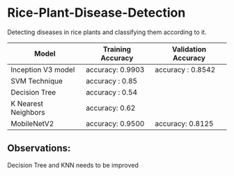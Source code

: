 # Rice-Plant-Disease-Detection
Detecting diseases in rice plants and classifying them according to it.

| Model  | Training Accuracy | Validation Accuracy |
| ------------- | ------------- | ------------|
| Inception V3 model  |  accuracy: 0.9903  |   accuracy : 0.8542     |
| SVM Technique |     accuracy : 0.85            |       |
| Decision Tree |     accuracy :  0.54         |          |
| K Nearest Neighbors |  accuracy: 0.62      |        |
| MobileNetV2 |   accuracy: 0.9500    | accuracy: 0.8125   |

## Observations:
 
Decision  Tree and KNN needs to be improved



